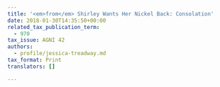 ```yaml
---
title: '<em>from</em> Shirley Wants Her Nickel Back: Consolation'
date: 2018-01-30T14:35:50+00:00
related_tax_publication_term:
  - 970
tax_issue: AGNI 42
authors:
  - profile/jessica-treadway.md
tax_format: Print
translators: []

---
```

